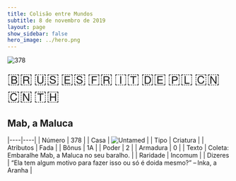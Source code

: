 ```yaml
---
title: Colisão entre Mundos
subtitle: 8 de novembro de 2019
layout: page
show_sidebar: false
hero_image: ../hero.png
---
```


![378](https://cdn.keyforgegame.com/media/card_front/pt/452_378_R8Q6GWVVQ78W_pt.png)

<span title="Português" style="font-size: 32px;cursor: pointer;" onclick="javascript:document.querySelector('img[alt=\'378\']').src=document.querySelector('img[alt=\'378\']').src.replace(/card_front\/[^/]+/, 'card_front/pt').replace(/_[^/.0-9]+\.png/, '_pt.png')">🇧🇷</span>
<span title="English" style="font-size: 32px;cursor: pointer;" onclick="javascript:document.querySelector('img[alt=\'378\']').src=document.querySelector('img[alt=\'378\']').src.replace(/card_front\/[^/]+/, 'card_front/en').replace(/_[^/.0-9]+\.png/, '_en.png')">🇺🇸</span>
<span title="Español" style="font-size: 32px;cursor: pointer;" onclick="javascript:document.querySelector('img[alt=\'378\']').src=document.querySelector('img[alt=\'378\']').src.replace(/card_front\/[^/]+/, 'card_front/es').replace(/_[^/.0-9]+\.png/, '_es.png')">🇪🇸</span>
<span title="Français" style="font-size: 32px;cursor: pointer;" onclick="javascript:document.querySelector('img[alt=\'378\']').src=document.querySelector('img[alt=\'378\']').src.replace(/card_front\/[^/]+/, 'card_front/fr').replace(/_[^/.0-9]+\.png/, '_fr.png')">🇫🇷</span>
<span title="Italiano" style="font-size: 32px;cursor: pointer;" onclick="javascript:document.querySelector('img[alt=\'378\']').src=document.querySelector('img[alt=\'378\']').src.replace(/card_front\/[^/]+/, 'card_front/it').replace(/_[^/.0-9]+\.png/, '_it.png')">🇮🇹</span>
<span title="Deutsche" style="font-size: 32px;cursor: pointer;" onclick="javascript:document.querySelector('img[alt=\'378\']').src=document.querySelector('img[alt=\'378\']').src.replace(/card_front\/[^/]+/, 'card_front/de').replace(/_[^/.0-9]+\.png/, '_de.png')">🇩🇪</span>
<span title="Polskie" style="font-size: 32px;cursor: pointer;" onclick="javascript:document.querySelector('img[alt=\'378\']').src=document.querySelector('img[alt=\'378\']').src.replace(/card_front\/[^/]+/, 'card_front/pl').replace(/_[^/.0-9]+\.png/, '_pl.png')">🇵🇱</span>
<span title="简体中文" style="font-size: 32px;cursor: pointer;" onclick="javascript:document.querySelector('img[alt=\'378\']').src=document.querySelector('img[alt=\'378\']').src.replace(/card_front\/[^/]+/, 'card_front/zh-hans').replace(/_[^/.0-9]+\.png/, '_zh-hans.png')">🇨🇳</span>
<span title="繁體中文" style="font-size: 32px;cursor: pointer;" onclick="javascript:document.querySelector('img[alt=\'378\']').src=document.querySelector('img[alt=\'378\']').src.replace(/card_front\/[^/]+/, 'card_front/zh-hant').replace(/_[^/.0-9]+\.png/, '_zh-hant.png')">🇨🇳</span>
<span title="ไทย" style="font-size: 32px;cursor: pointer;" onclick="javascript:document.querySelector('img[alt=\'378\']').src=document.querySelector('img[alt=\'378\']').src.replace(/card_front\/[^/]+/, 'card_front/th').replace(/_[^/.0-9]+\.png/, '_th.png')">🇹🇭</span>

## Mab, a Maluca

|----|----|
| Número | 378 |
| Casa | ![Untamed](https://archonarcana.com/images/thumb/b/bd/Untamed.png/22px-Untamed.png "Indomados") |
| Tipo | Criatura |
| Atributos | Fada |
| Bônus | 1A |
| Poder | 2 |
| Armadura | 0 |
| Texto | Coleta: Embaralhe Mab, a Maluca no seu baralho. |
| Raridade | Incomum |
| Dizeres | “Ela tem algum motivo para fazer isso  ou só é doida mesmo?” – Inka, a Aranha |
